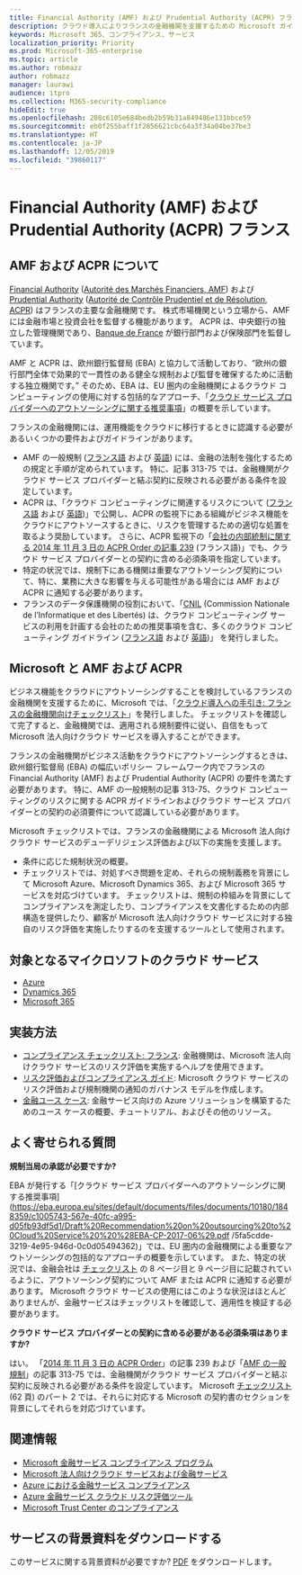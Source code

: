 ```yaml
---
title: Financial Authority (AMF) および Prudential Authority (ACPR) フランス
description: クラウド導入によりフランスの金融機関を支援するための Microsoft ガイダンスです。
keywords: Microsoft 365、コンプライアンス、サービス
localization_priority: Priority
ms.prod: Microsoft-365-enterprise
ms.topic: article
ms.author: robmazz
author: robmazz
manager: laurawi
audience: itpro
ms.collection: M365-security-compliance
hideEdit: true
ms.openlocfilehash: 208c6105e684bedb2b59b31a849486e131bbce59
ms.sourcegitcommit: eb0f255baff1f2856621cbc64a3f34a04be37be3
ms.translationtype: HT
ms.contentlocale: ja-JP
ms.lasthandoff: 12/05/2019
ms.locfileid: "39860117"
---
```

# <a name="financial-authority-amf-and-prudential-authority-acpr-france"></a>Financial Authority (AMF) および Prudential Authority (ACPR) フランス

## <a name="about-the-amf-and-acpr"></a>AMF および ACPR について

[Financial Authority](https://www.amf-france.org/en_US/?langSwitch=true) ([Autorité des Marchés Financiers, AMF](https://amf-france.org/)) および [Prudential Authority](https://acpr.banque-france.fr/en/page-sommaire/about-acpr) ([Autorité de Contrôle Prudentiel et de Résolution, ACPR](https://acpr.banque-france.fr/)) はフランスの主要な金融機関です。 株式市場機関という立場から、AMF には金融市場と投資会社を監督する機能があります。 ACPR は、中央銀行の独立した管理機関であり、[Banque de France](https://www.banque-france.fr/) が銀行部門および保険部門を監督しています。  
  
AMF と ACPR は、欧州銀行監督局 (EBA) と協力して活動しており、“欧州の銀行部門全体で効果的で一貫性のある健全な規制および監督を確保するために活動する独立機関です。” そのため、EBA は、EU 圏内の金融機関によるクラウド コンピューティングの使用に対する包括的なアプローチ、「[クラウド サービス プロバイダーへのアウトソーシングに関する推奨事項](https://eba.europa.eu/sites/default/documents/files/documents/10180/1848359/c1005743-567e-40fc-a995-d05fb93df5d1/Draft%20Recommendation%20on%20outsourcing%20to%20Cloud%20Service%20%20%28EBA-CP-2017-06%29.pdf )」の概要を示しています。  
  
フランスの金融機関には、運用機能をクラウドに移行するときに認識する必要があるいくつかの要件およびガイドラインがあります。

- AMF の一般規制 ([フランス語](https://amf-france.org/eli/fr/aai/amf/rg/livre/1/fr.html) および [英語](https://amf-france.org/eli/fr/aai/amf/rg/20180103/notes/en.pdf)) には、金融の法制を強化するための規定と手順が定められています。 特に、記事 313-75 では、金融機関がクラウド サービス プロバイダーと結ぶ契約に反映される必要がある条件を設定しています。
- ACPR は、「クラウド コンピューティングに関連するリスクについて ([フランス語](https://acpr.banque-france.fr/sites/default/files/medias/documents/201307-risques-associes-au-cloud-computing.pdf) および [英語](https://acpr.banque-france.fr/sites/default/files/medias/documents/201307-the-risks-associated-with-cloud-computing.pdf))」で公開し、ACPR の監視下にある組織がビジネス機能をクラウドにアウトソースするときに、リスクを管理するための適切な処置を取るよう奨励しています。 さらに、ACPR 監視下の「[会社の内部統制に関する 2014 年 11 月 3 日の ACPR Order の記事 239](https://www.legifrance.gouv.fr/affichTexte.do?cidTexte=JORFTEXT000029700770&categorieLien=id) (フランス語)」でも、クラウド サービス プロバイダーとの契約に含める必須条項を指定しています。
- 特定の状況では、規制下にある機関は重要なアウトソーシング契約について、特に、業務に大きな影響を与える可能性がある場合には AMF および ACPR に通知する必要があります。
- フランスのデータ保護機関の役割において、「[CNIL](https://www.cnil.fr/en/home) (Commission Nationale de l’Informatique et des Libertés) は、クラウド コンピューティング サービスの利用を計画する会社のための推奨事項を含む、多くのクラウド コンピューティング ガイドライン ([フランス語](https://www.cnil.fr/sites/default/files/typo/document/Recommandations_pour_les_entreprises_qui_envisagent_de_souscrire_a_des_services_de_Cloud.pdf) および [英語](https://www.cnil.fr/sites/default/files/typo/document/Recommendations_for_companies_planning_to_use_Cloud_computing_services.pdf))」 を発行しました。

## <a name="microsoft-and-the-amf-and-acpr"></a>Microsoft と AMF および ACPR

ビジネス機能をクラウドにアウトソーシングすることを検討しているフランスの金融機関を支援するために、Microsoft では、「[クラウド導入への手引き: フランスの金融機関向けチェックリスト](https://aka.ms/FinServ-Guide-France)」を発行しました。 チェックリストを確認して完了すると、金融機関では、適用される規制要件に従い、自信をもって Microsoft 法人向けクラウド サービスを導入することができます。  
  
フランスの金融機関がビジネス活動をクラウドにアウトソーシングするときは、欧州銀行監督局 (EBA) の幅広いポリシー フレームワーク内でフランスの Financial Authority (AMF) および Prudential Authority (ACPR) の要件を満たす必要があります。 特に、AMF の一般規制の記事 313-75、クラウド コンピューティングのリスクに関する ACPR ガイドラインおよびクラウド サービス プロバイダーとの契約の必須要件について認識している必要があります。  
  
Microsoft チェックリストでは、フランスの金融機関による Microsoft 法人向けクラウド サービスのデューデリジェンス評価および以下の実施を支援します。

- 条件に応じた規制状況の概要。
- チェックリストでは、対処すべき問題を定め、それらの規制義務を背景にして Microsoft Azure、Microsoft Dynamics 365、および Microsoft 365 サービスを対応づけています。 チェックリストは、規制の枠組みを背景にしてコンプライアンスを測定したり、コンプライアンスを文書化するための内部構造を提供したり、顧客が Microsoft 法人向けクラウド サービスに対する独自のリスク評価を実施したりするのを支援するツールとして使用されます。

## <a name="microsoft-in-scope-cloud-services"></a>対象となるマイクロソフトのクラウド サービス

- [Azure](https://aka.ms/AzureCompliance)
- [Dynamics 365](https://aka.ms/d365-compliance-list)
- [Microsoft 365](https://aka.ms/o365-compliance-framework)

## <a name="how-to-implement"></a>実装方法

- [コンプライアンス チェックリスト: フランス](https://aka.ms/FinServ-Guide-France): 金融機関は、Microsoft 法人向けクラウド サービスのリスク評価を実施するヘルプを使用できます。
- [リスク評価およびコンプライアンス ガイド](https://aka.ms/RiskGovernanceGuide): Microsoft クラウド サービスのリスク評価および規制機関の通知のガバナンス モデルを作成します。
- [金融ユース ケース](https://docs.microsoft.com/azure/industry/financial/): 金融サービス向けの Azure ソリューションを構築するためのユース ケースの概要、チュートリアル、およびその他のリソース。

## <a name="frequently-asked-questions"></a>よく寄せられる質問

**規制当局の承認が必要ですか?**

EBA が発行する「[クラウド サービス プロバイダーへのアウトソーシングに関する推奨事項](https://eba.europa.eu/sites/default/documents/files/documents/10180/1848359/c1005743-567e-40fc-a995-d05fb93df5d1/Draft%20Recommendation%20on%20outsourcing%20to%20Cloud%20Service%20%20%28EBA-CP-2017-06%29.pdf /5fa5cdde-3219-4e95-946d-0c0d05494362)」では、EU 圏内の金融機関による重要なアウトソーシングの包括的なアプローチの概要を示しています。 また、特定の状況では、金融会社は [チェックリスト](https://aka.ms/FinServ-Guide-France) の 8 ページ目と 9 ページ目に記載されているように、アウトソーシング契約について AMF または ACPR に通知する必要があります。 Microsoft クラウド サービスの使用にはこのような状況はほとんどありませんが、金融サービスはチェックリストを確認して、適用性を検証する必要があります。

**クラウド サービス プロバイダーとの契約に含める必要がある必須条項はありますか?**

はい。 「[2014 年 11 月 3 日の ACPR Order](https://www.legifrance.gouv.fr/affichTexte.do?cidTexte=JORFTEXT000029700770&categorieLien=id)」の記事 239 および「[AMF の一般規制](https://www.amf-france.org/eli/fr/aai/amf/rg/livre/1/fr.html)」の記事 313-75 では、金融機関がクラウド サービス プロバイダーと結ぶ契約に反映される必要がある条件を設定しています。 Microsoft [チェックリスト](https://aka.ms/FinServ-Guide-France) (62 頁) のパート 2 では、それらに対応する Microsoft の契約書のセクションを背景にしてそれらを対応づけています。

## <a name="resources"></a>関連情報

- [Microsoft 金融サービス コンプライアンス プログラム](https://aka.ms/FSCP-Print)
- [Microsoft 法人向けクラウド サービスおよび金融サービス](https://servicetrust.microsoft.com/viewpage/financialservicesoverview)
- [Azure における金融サービス コンプライアンス](https://azure.microsoft.com/resources/videos/azurecon-2015-financial-services-compliance-in-azure/)
- [Azure 金融サービス クラウド リスク評価ツール](https://servicetrust.microsoft.com/ViewPage/FFIECBlueprint?command=Download&downloadType=Document&downloadId=079a1973-711a-428f-9312-9ddd290cff7b&docTab=c726d5c0-2d1e-11e8-a485-57140ec19669_PaaS)
- [Microsoft Trust Center のコンプライアンス](https://www.microsoft.com/trust-center/compliance/compliance-overview)

## <a name="download-the-offering-backgrounder"></a>サービスの背景資料をダウンロードする

このサービスに関する背景資料が必要ですか? [PDF](https://download.microsoft.com/download/3/D/8/3D81D753-0896-4D8C-9131-D9F9153942DB/AMF-ACPR-Compliance.pdf) をダウンロードします。

